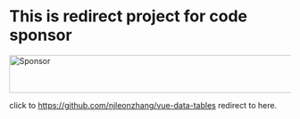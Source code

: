 # This is redirect project for code sponsor

<a target='_blank' rel='nofollow' href='https://app.codesponsor.io/link/SKE13oF6e7QtoMDtqxQSysDM/jsleonzhang/vue-data-table'>
  <img alt='Sponsor' width='888' height='68' src='https://app.codesponsor.io/embed/SKE13oF6e7QtoMDtqxQSysDM/jsleonzhang/vue-data-table.svg' />
</a>


click to https://github.com/njleonzhang/vue-data-tables redirect to here.
